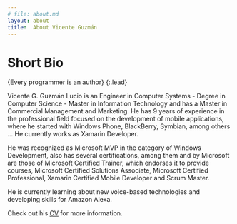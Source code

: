 ```yaml
---
# file: about.md
layout: about
title:  About Vicente Guzmán
---
```


# Short Bio

{Every programmer is an author}
{:.lead}

Vicente G. Guzmán Lucio is an Engineer in Computer Systems - Degree in Computer Science - Master in Information Technology and has a Master in Commercial Management and Marketing. He has 9 years of experience in the professional field focused on the development of mobile applications, where he started with Windows Phone, BlackBerry, Symbian, among others ... He currently works as Xamarin Developer.

He was recognized as Microsoft MVP in the category of Windows Development, also has several certifications, among them and by Microsoft are those of Microsoft Certified Trainer, which endorses it to provide courses, Microsoft Certified Solutions Associate, Microsoft Certified Professional, Xamarin Certified Mobile Developer and Scrum Master.

He is currently learning about new voice-based technologies and developing skills for Amazon Alexa.

Check out his [CV](/resume/)  for more information.